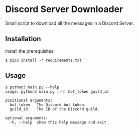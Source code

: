 # Discord Server Downloader 
Small script to download all the messages in a Discord Server.

## Installation
Install the prerequisites:
```
$ pip3 install -r requirements.txt
```

## Usage
```
$ python3 main.py --help
usage: python3 main.py [-h] bot_token guild_id

positional arguments:
  bot_token   The Discord bot token.
  guild_id    The ID of the Discord guild.

optional arguments:
  -h, --help  show this help message and exit
```
